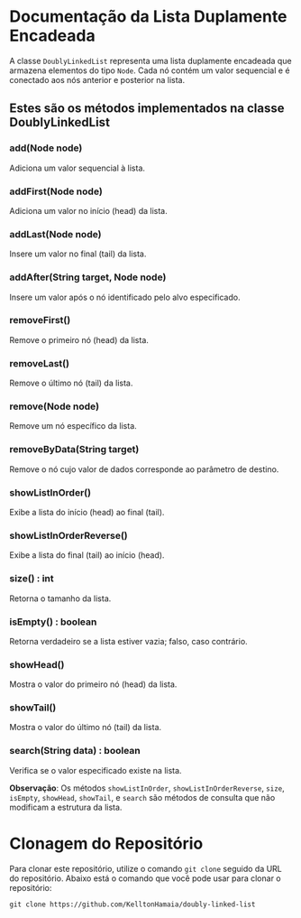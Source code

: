 
# Documentação da Lista Duplamente Encadeada 

A classe `DoublyLinkedList` representa uma lista duplamente encadeada que armazena elementos do tipo `Node`. Cada nó contém um valor sequencial e é conectado aos nós anterior e posterior na lista.

## Estes são os métodos implementados na classe DoublyLinkedList

### add(Node node)

Adiciona um valor sequencial à lista.

### addFirst(Node node)

Adiciona um valor no início (head) da lista.

### addLast(Node node)

Insere um valor no final (tail) da lista.

### addAfter(String target, Node node)

Insere um valor após o nó identificado pelo alvo especificado.

### removeFirst()

Remove o primeiro nó (head) da lista.

### removeLast()

Remove o último nó (tail) da lista.

### remove(Node node)

Remove um nó específico da lista.

### removeByData(String target)

Remove o nó cujo valor de dados corresponde ao parâmetro de destino.

### showListInOrder()

Exibe a lista do início (head) ao final (tail).

### showListInOrderReverse()

Exibe a lista do final (tail) ao início (head).

### size() : int

Retorna o tamanho da lista.

### isEmpty() : boolean

Retorna verdadeiro se a lista estiver vazia; falso, caso contrário.

### showHead()

Mostra o valor do primeiro nó (head) da lista.

### showTail()

Mostra o valor do último nó (tail) da lista.

### search(String data) : boolean

Verifica se o valor especificado existe na lista.

**Observação**: Os métodos `showListInOrder`, `showListInOrderReverse`, `size`, `isEmpty`, `showHead`, `showTail`, e `search` são métodos de consulta que não modificam a estrutura da lista.

# Clonagem do Repositório

Para clonar este repositório, utilize o comando `git clone` seguido da URL do repositório. Abaixo está o comando que você pode usar para clonar o repositório:

`git clone https://github.com/KelltonHamaia/doubly-linked-list` 
